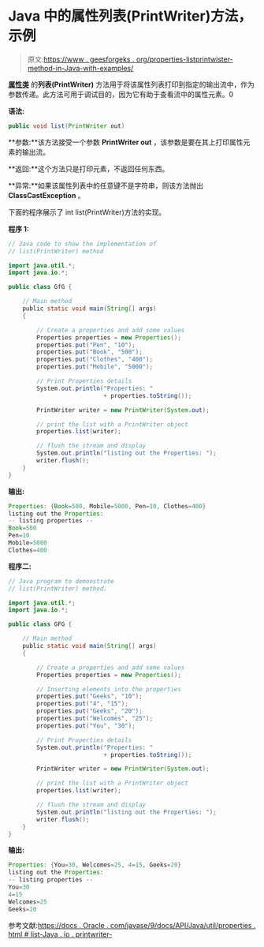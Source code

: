 # Java 中的属性列表(PrintWriter)方法，示例

> 原文:[https://www . geesforgeks . org/properties-listprintwister-method-in-Java-with-examples/](https://www.geeksforgeeks.org/properties-listprintwriter-method-in-java-with-examples/)

**[属性类](https://www.geeksforgeeks.org/java-util-properties-class-java/)** 的**列表(PrintWriter)** 方法用于将该属性列表打印到指定的输出流中，作为参数传递。此方法可用于调试目的，因为它有助于查看流中的属性元素。0

**语法:**

```java
public void list(PrintWriter out)
```

**参数:**该方法接受一个参数 **PrintWriter out** ，该参数是要在其上打印属性元素的输出流。

**返回:**这个方法只是打印元素，不返回任何东西。

**异常:**如果该属性列表中的任意键不是字符串，则该方法抛出 **ClassCastException** 。

下面的程序展示了 int list(PrintWriter)方法的实现。

**程序 1:**

```java
// Java code to show the implementation of
// list(PrintWriter) method

import java.util.*;
import java.io.*;

public class GfG {

    // Main method
    public static void main(String[] args)
    {

        // Create a properties and add some values
        Properties properties = new Properties();
        properties.put("Pen", "10");
        properties.put("Book", "500");
        properties.put("Clothes", "400");
        properties.put("Mobile", "5000");

        // Print Properties details
        System.out.println("Properties: "
                           + properties.toString());

        PrintWriter writer = new PrintWriter(System.out);

        // print the list with a PrintWriter object
        properties.list(writer);

        // flush the stream and display
        System.out.println("listing out the Properties: ");
        writer.flush();
    }
}
```

**输出:**

```java
Properties: {Book=500, Mobile=5000, Pen=10, Clothes=400}
listing out the Properties: 
-- listing properties --
Book=500
Pen=10
Mobile=5000
Clothes=400

```

**程序二:**

```java
// Java program to demonstrate
// list(PrintWriter) method.

import java.util.*;
import java.io.*;

public class GFG {

    // Main method
    public static void main(String[] args)
    {

        // Create a properties and add some values
        Properties properties = new Properties();

        // Inserting elements into the properties
        properties.put("Geeks", "10");
        properties.put("4", "15");
        properties.put("Geeks", "20");
        properties.put("Welcomes", "25");
        properties.put("You", "30");

        // Print Properties details
        System.out.println("Properties: "
                           + properties.toString());

        PrintWriter writer = new PrintWriter(System.out);

        // print the list with a PrintWriter object
        properties.list(writer);

        // flush the stream and display
        System.out.println("listing out the Properties: ");
        writer.flush();
    }
}
```

**输出:**

```java
Properties: {You=30, Welcomes=25, 4=15, Geeks=20}
listing out the Properties: 
-- listing properties --
You=30
4=15
Welcomes=25
Geeks=20

```

参考文献:[https://docs . Oracle . com/javase/9/docs/API/Java/util/properties . html # list-Java . io . printwriter-](https://docs.oracle.com/javase/9/docs/api/java/util/Properties.html#list-java.io.PrintWriter-)